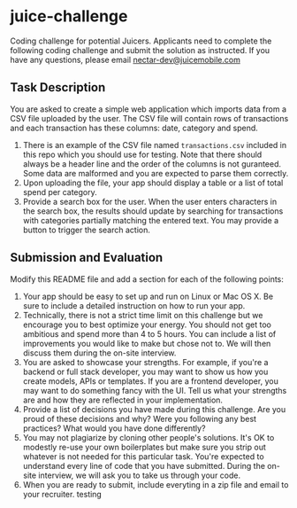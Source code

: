 # juice-challenge
Coding challenge for potential Juicers. Applicants need to complete the following coding challenge and submit the solution as instructed. If you have any questions, please email nectar-dev@juicemobile.com

## Task Description
You are asked to create a simple web application which imports data from a CSV file uploaded by the user. The CSV file will contain rows of transactions and each transaction has these columns: date, category and spend.

1. There is an example of the CSV file named `transactions.csv` included in this repo which you should use for testing. Note that there should always be a header line and the order of the columns is not guranteed. Some data are malformed and you are expected to parse them correctly.
1. Upon uploading the file, your app should display a table or a list of total spend per category.
1. Provide a search box for the user. When the user enters characters in the search box, the results should update by searching for transactions with categories partially matching the entered text. You may provide a button to trigger the search action.

## Submission and Evaluation
Modify this README file and add a section for each of the following points:

1. Your app should be easy to set up and run on Linux or Mac OS X. Be sure to include a detailed instruction on how to run your app.
1. Technically, there is not a strict time limit on this challenge but we encourage you to best optimize your energy. You should not get too ambitious and spend more than 4 to 5 hours. You can include a list of improvements you would like to make but chose not to. We will then discuss them during the on-site interview.
1. You are asked to showcase your strengths. For example, if you're a backend or full stack developer, you may want to show us how you create models, APIs or templates. If you are a frontend developer, you may want to do something fancy with the UI. Tell us what your strengths are and how they are reflected in your implementation.
1. Provide a list of decisions you have made during this challenge. Are you proud of these decisions and why? Were you following any best practices? What would you have done differently?
1. You may not plagiarize by cloning other people's solutions. It's OK to modestly re-use your own boilerplates but make sure you strip out whatever is not needed for this particular task. You're expected to understand every line of code that you have submitted. During the on-site interview, we will ask you to take us through your code.
1. When you are ready to submit, include everyting in a zip file and email to your recruiter.
testing
